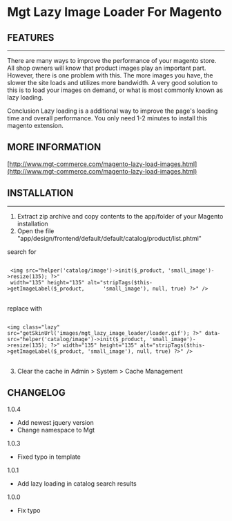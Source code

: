 Mgt Lazy Image Loader For Magento
====================================

## FEATURES
-----------------

There are many ways to improve the performance of your magento store. 
All shop owners will know that product images play an important part. 
However, there is one problem with this. 
The more images you have, the slower the site loads and utilizes more bandwidth. 
A very good solution to this is to load your images on demand, or what is most commonly known as lazy loading.

Conclusion
Lazy loading is a additional way to improve the page's loading time and overall performance. 
You only need 1-2 minutes to install this magento extension.

## MORE INFORMATION

[http://www.mgt-commerce.com/magento-lazy-load-images.html](http://www.mgt-commerce.com/magento-lazy-load-images.html)

## INSTALLATION
-----------------

1. Extract zip archive and copy contents to the app/folder of your Magento installation
2. Open the file "app/design/frontend/default/default/catalog/product/list.phtml"

search for
<pre>
<code>
 &lt;img src="<?php echo $this->helper('catalog/image')->init($_product, 'small_image')->resize(135); ?>"
 width="135" height="135" alt="<?php echo $this->stripTags($this->getImageLabel($_product,      'small_image'), null, true) ?>" /&gt;
</code>
</pre>


replace with
<pre>
<code>
&lt;img class="lazy" src="<?php echo $this->getSkinUrl('images/mgt_lazy_image_loader/loader.gif'); ?>" data-src="<?php echo $this->helper('catalog/image')->init($_product, 'small_image')->resize(135); ?>" width="135" height="135" alt="<?php echo $this->stripTags($this->getImageLabel($_product, 'small_image'), null, true) ?>" /&gt;
</code>
</pre>
    
3. Clear the cache in Admin > System > Cache Management

## CHANGELOG

1.0.4

* Add newest jquery version
* Change namespace to Mgt

1.0.3

* Fixed typo in template

1.0.1

* Add lazy loading in catalog search results

1.0.0

* Fix typo
